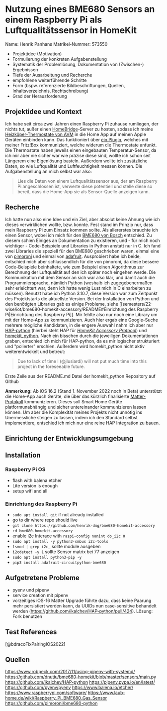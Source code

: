 # Nutzung eines BME680 Sensors an einem Raspberry Pi als Luftqualitätssensor in HomeKit

Name: Henrik Panhans
Matrikel-Nummer: 573550

- Projektidee (Motivation)
- Formulierung der konkreten Aufgabenstellung
- Systematik der Problemlösung, Dokumentation von (Zwischen-) Ergebnissen
- Tiefe der Ausarbeitung und Recherche
- empfohlene weiterführende Schritte
- Form (bspw. referenzierte Bildbeschriftungen, Quellen, Inhaltsverzeichnis, Rechtschreibung)
- Grad der Herausforderung

## Projektidee und Kontext

Ich habe seit circa zwei Jahren einen Raspberry Pi zuhause rumliegen, der nichts tut, außer einen [HomeBridge](http://homebridge.io)-Server zu hosten, sodass ich meine [Heizköper-Thermostate von AVM](https://avm.de/produkte/fritzdect/fritzdect-301/) in die Home App auf meinen Apple Geräten einbinden kann. Das funktioniert über [ein Plugin](https://github.com/SeydX/homebridge-fritz-platform), welches mit meiner Fritz!Box kommuniziert, welche widerum die Thermostate anfunkt.
Die Thermostate haben jeweils einen eingebauten Temperatur-Sensor, da ich mir aber nie sicher war wie präzise diese sind, wollte ich schon seit Längerem eine Eigenlösung basteln. Außerdem wollte ich zusätzliche Daten, so wie Luftqualität und Luftfeuchtigkeit messen können.
Die Aufgabenstellung an mich selbst war also:

> Lies die Daten von einem Luftqualitätssensor aus, der am Raspberry Pi angeschlossen ist, verwerte diese potentiell und stelle diese so bereit, dass die Home-App sie als Sensor-Quelle anzeigen kann.

## Recherche

Ich hatte nun also eine Idee und ein Ziel, aber absolut keine Ahnung wie ich dieses verwirklichen wollte, bzw. konnte. Fest stand im Prinzip nur, dass mein Raspberry Pi zum Einsatz kommen sollte. Als allererstes brauchte ich einen Sensor, wobei ich mich für den [BME680 von Bosch](https://www.berrybase.de/bme680-breakout-board-4in1-sensor-fuer-temperatur-luftfeuchtigkeit-luftdruck-und-luftguete) entschied. Zu diesem schien Einiges an Dokumentation zu existieren, und - für mich noch wichtiger - Code-Beispiele und Libraries in Python anstatt nur in C.
Ich fand zwei Libraries die speziell für den BME680 geschrieben waren, einmal eine von [pimoroni](https://github.com/pimoroni/bme680-python) und einmal von [adafruit](https://github.com/adafruit/Adafruit_CircuitPython_BME680). Ausprobiert habe ich beide, entschied mich aber schlussendlich für die von pimoroni, da diese bessere Code-Beispiele beinhaltete, wie zum Beispiel einen Algorithmus zur Berechnung der Luftqualität auf den ich später noch eingehen werde.
Die Kommunikation mit dem Sensor an sich war also klar, und damit auch die Programmiersprache, nämlich Python (weshalb ich zugegebenermaßen sehr erleichtert war, denn ich hatte wenig Lust mich in C einarbeiten zu müssen). Benutzt habe ich Python 3.10.7, diese Version war zum Zeitpunkt des Projektstarts die aktuellste Version.
Bei der Installation von Python und den benötigten Libraries gab es einige Probleme, siehe [[semesters/22-wise/iot/bme680-homekit-accessory/README#Einrichtung des Raspberry Pi|Einrichtung des Raspberry Pi]].
Mir fehlte also nur noch eine Library um mit der Home-App zu kommunizieren. Auch hier ergab eine Google-Suche mehrere mögliche Kandidaten, in die engere Auswahl nahm ich aber nur [HAP-python](https://github.com/ikalchev/HAP-python) (hierbei steht HAP für [_HomeKit Accessory Protocol_](https://developer.apple.com/apple-home/)) und [homekit_python](https://github.com/jlusiardi/homekit_python). Nach ein bisschen durch die jeweiligen Dokumentationen graben, entschied ich mich für HAP-python, da es mir logischer strukturiert und "polierter" erschien. Außerdem wird homekit_python nicht aktiv weiterentwickelt und betreut:

> Due to lack of time I (@jlusiardi) will not put much time into this project in the foreseeable future.

Erste Zeile aus der README.md Datei der homekit_python Repository auf Github

**Anmerkung:** Ab iOS 16.2 (Stand 1. November 2022 noch in Beta) unterstützt die Home-App auch Geräte, die über das kürzlich finalisierte [Matter-Protokoll](https://csa-iot.org/all-solutions/matter/) kommunizieren. Dieses soll Smart Home Geräte platformunabhängig und sicher untereinander kommunizieren lassen können. Um aber die Komplexität meines Projekts nicht unnötig ins Unermessliche steigen zu lassen, indem ich den Standard selbst implementiere, entschied ich mich nur eine reine HAP Integration zu bauen.

## Einrichtung der Entwicklungsumgebung

## Installation

### Raspberry Pi OS

- flash with balena etcher
- Lite version is enough
- setup wifi and all

### Einrichtung des Raspberry Pi

- `sudo apt install git` if not already installed
- go to dir where repo should live
- `git clone https://github.com/henrik-dmg/bme680-homekit-accessory`
- `cd bme680-homekit-accessory`
- enable i2c Interace with `raspi-config nonint do_i2c 0`
- `sudo apt install -y python3-smbus i2c-tools`
- `lsmod | grep i2c_` sollte module ausgeben
- `i2cdetect -y 1` sollte Sensor matrix bei 77 anzeigen
- `sudo apt install python3-pip -y`
- `pip3 install adafruit-circuitpython-bme680`

## Aufgetretene Probleme

- pyenv und pipenv
- service creation mit pipenv
- vorzeitiges iOS-16 Matter Upgrade führte dazu, dass keine Paarung mehr persistiert werden kann, da UUIDs nun case-sensitive behandelt werden (https://github.com/ikalchev/HAP-python/pull/424). Lösung: Fork benutzen

## Test References

[@bdracoFixPairingIOS2022]

## Quellen

https://www.robpeck.com/2017/11/using-pipenv-with-systemd/
https://github.com/dnutiu/bme680-homekit/blob/master/sensors/main.py
https://github.com/ikalchev/HAP-python
https://pipenv.pypa.io/en/latest/
https://github.com/pyenv/pyenv
https://www.balena.io/etcher/
https://www.raspberrypi.com/software/
https://www.laub-home.de/wiki/Raspberry_Pi_BME680_Gas_Sensor
https://github.com/pimoroni/bme680-python

